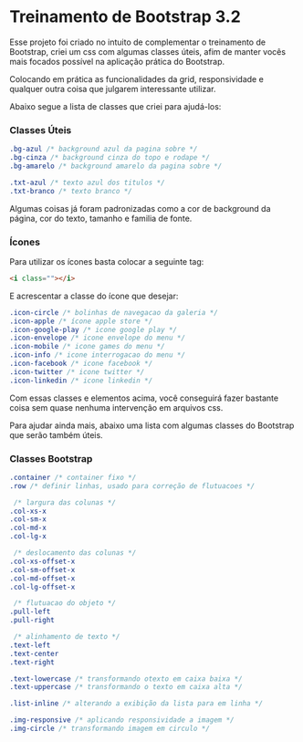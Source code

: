 # Treinamento de Bootstrap 3.2

Esse projeto foi criado no intuito de complementar o treinamento de Bootstrap, criei um css com algumas classes úteis, afim de manter vocês mais focados possível na aplicação prática do Bootstrap.

Colocando em prática as funcionalidades da grid, responsividade e qualquer outra coisa que julgarem interessante utilizar.

Abaixo segue a lista de classes que criei para ajudá-los:

### Classes Úteis

```css
.bg-azul /* background azul da pagina sobre */
.bg-cinza /* background cinza do topo e rodape */
.bg-amarelo /* background amarelo da pagina sobre */

.txt-azul /* texto azul dos titulos */
.txt-branco /* texto branco */
```

Algumas coisas já foram padronizadas como a cor de background da página, cor do texto, tamanho e familia de fonte.

### Ícones
Para utilizar os ícones basta colocar a seguinte tag:

```html
<i class=""></i>
```

E acrescentar a classe do ícone que desejar:

```css
.icon-circle /* bolinhas de navegacao da galeria */
.icon-apple /* ícone apple store */
.icon-google-play /* icone google play */
.icon-envelope /* icone envelope do menu */
.icon-mobile /* icone games do menu */
.icon-info /* icone interrogacao do menu */
.icon-facebook /* icone facebook */
.icon-twitter /* icone twitter */
.icon-linkedin /* icone linkedin */
```

Com essas classes e elementos acima, você conseguirá fazer bastante coisa sem quase nenhuma intervenção em arquivos css.

Para ajudar ainda mais, abaixo uma lista com algumas classes do Bootstrap que serão também úteis.

### Classes Bootstrap
```css
.container /* container fixo */
.row /* definir linhas, usado para correção de flutuacoes */

 /* largura das colunas */
.col-xs-x
.col-sm-x
.col-md-x
.col-lg-x

 /* deslocamento das colunas */
.col-xs-offset-x
.col-sm-offset-x
.col-md-offset-x
.col-lg-offset-x

 /* flutuacao do objeto */
.pull-left
.pull-right

 /* alinhamento de texto */
.text-left
.text-center
.text-right

.text-lowercase /* transformando otexto em caixa baixa */
.text-uppercase /* transformando o texto em caixa alta */

.list-inline /* alterando a exibição da lista para em linha */

.img-responsive /* aplicando responsividade a imagem */
.img-circle /* transformando imagem em circulo */
```